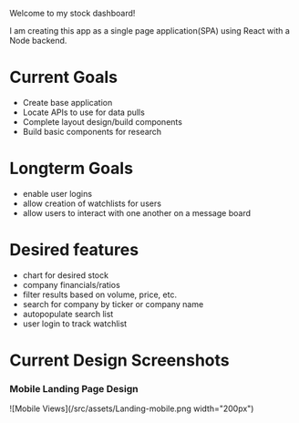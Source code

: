 Welcome to my stock dashboard!

I am creating this app as a single page application(SPA) using React with a Node backend.

# Current Goals
* Create base application
* Locate APIs to use for data pulls
* Complete layout design/build components
* Build basic components for research

# Longterm Goals
* enable user logins
* allow creation of watchlists for users
* allow users to interact with one another on a message board

# Desired features
* chart for desired stock
* company financials/ratios
* filter results based on volume, price, etc.
* search for company by ticker or company name
* autopopulate search list
* user login to track watchlist

# Current Design Screenshots

### Mobile Landing Page Design

![Mobile Views](/src/assets/Landing-mobile.png width="200px")
